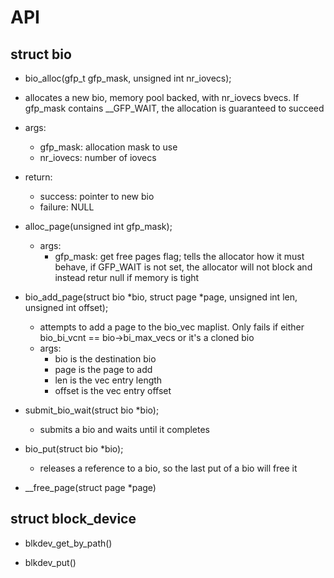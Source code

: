 # API
## struct bio
* bio_alloc(gfp_t gfp_mask,         unsigned int nr_iovecs);
 * allocates a new bio, memory pool backed, with nr_iovecs bvecs. If gfp_mask contains __GFP_WAIT, the allocation is guaranteed to succeed
 * args:
    * gfp_mask: allocation mask to use
    * nr_iovecs: number of iovecs
* return: 
    * success: pointer to new bio
    * failure: NULL

* alloc_page(unsigned int gfp_mask);
    * args:
        * gfp_mask: get free pages flag; tells the allocator how it must behave, if GFP_WAIT is not set, the allocator will not block and instead retur null if memory is tight

* bio_add_page(struct bio *bio, 
                struct page *page,
                unsigned int len,
                unsigned int offset);
    * attempts to add a page to the bio_vec maplist. Only fails if either bio_bi_vcnt == bio->bi_max_vecs or it's a cloned bio
    * args:
        * bio is the destination bio
        * page is the page to add
        * len is the vec entry length
        * offset is the vec entry offset

* submit_bio_wait(struct bio *bio);
    * submits a bio and waits until it completes

* bio_put(struct bio *bio);
    * releases a reference to a bio, so the last put of a bio will free it

* __free_page(struct page *page)


## struct block_device
* blkdev_get_by_path()

* blkdev_put()